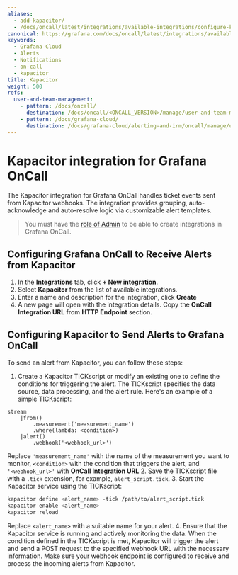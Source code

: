 ```yaml
---
aliases:
  - add-kapacitor/
  - /docs/oncall/latest/integrations/available-integrations/configure-kapacitor/
canonical: https://grafana.com/docs/oncall/latest/integrations/available-integrations/configure-kapacitor/
keywords:
  - Grafana Cloud
  - Alerts
  - Notifications
  - on-call
  - kapacitor
title: Kapacitor
weight: 500
refs:
  user-and-team-management:
    - pattern: /docs/oncall/
      destination: /docs/oncall/<ONCALL_VERSION>/manage/user-and-team-management/
    - pattern: /docs/grafana-cloud/
      destination: /docs/grafana-cloud/alerting-and-irm/oncall/manage/user-and-team-management/
---
```


# Kapacitor integration for Grafana OnCall

The Kapacitor integration for Grafana OnCall handles ticket events sent from Kapacitor webhooks.
The integration provides grouping, auto-acknowledge and auto-resolve logic via customizable alert templates.

> You must have the [role of Admin](ref:user-and-team-management) to be able to create integrations in Grafana OnCall.

## Configuring Grafana OnCall to Receive Alerts from Kapacitor

1. In the **Integrations** tab, click **+ New integration**.
2. Select **Kapacitor** from the list of available integrations.
3. Enter a name and description for the integration, click **Create**
4. A new page will open with the integration details. Copy the **OnCall Integration URL** from **HTTP Endpoint** section.

## Configuring Kapacitor to Send Alerts to Grafana OnCall

To send an alert from Kapacitor, you can follow these steps:

1. Create a Kapacitor TICKscript or modify an existing one to define the conditions for triggering the alert.
  The TICKscript specifies the data source, data processing, and the alert rule. Here's an example of a simple TICKscript:

  ```tickscript
  stream
      |from()
          .measurement('measurement_name')
          .where(lambda: <condition>)
      |alert()
          .webhook('<webhook_url>')
  ```

  Replace `'measurement_name'` with the name of the measurement you want to monitor, `<condition>`
  with the condition that triggers the alert, and `'<webhook_url>'` with **OnCall Integration URL**
2. Save the TICKscript file with a `.tick` extension, for example, `alert_script.tick`.
3. Start the Kapacitor service using the TICKscript:

  ```bash
  kapacitor define <alert_name> -tick /path/to/alert_script.tick
  kapacitor enable <alert_name>
  kapacitor reload
  ```

  Replace `<alert_name>` with a suitable name for your alert.
4. Ensure that the Kapacitor service is running and actively monitoring the data.
When the condition defined in the TICKscript is met, Kapacitor will trigger the alert and send
a POST request to the specified webhook URL with the necessary information. Make sure your webhook
endpoint is configured to receive and process the incoming alerts from Kapacitor.
